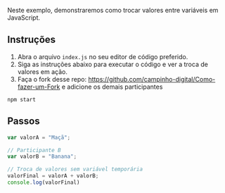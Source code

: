 Neste exemplo, demonstraremos como trocar valores entre variáveis em JavaScript.

## Instruções

1. Abra o arquivo `index.js` no seu editor de código preferido.
2. Siga as instruções abaixo para executar o código e ver a troca de valores em ação.
3. Faça o fork desse repo: https://github.com/campinho-digital/Como-fazer-um-Fork e adicione os demais participantes 
   
 `npm start` 

## Passos

```javascript
var valorA = "Maçã";

// Participante B
var valorB = "Banana";

// Troca de valores sem variável temporária
valorFinal = valorA + valorB;
console.log(valorFinal)
```
